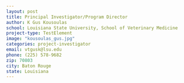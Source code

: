 ```yaml
---
layout: post
title: Principal Investigator/Program Director
author: K Gus Kousoulas
school: Louisiana State University, School of Veterinary Medicine
project-type: TestElement
image: "kousoulas_gus.jpg"
categories: project-investigator
email: vtgusk@lsu.edu
phone: (225) 578-9682
zip: 70803
city: Baton Rouge
state: Louisiana
---
```

